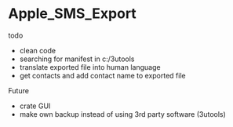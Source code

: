# Apple_SMS_Export
todo

- clean code
- searching for manifest in c:/3utools
- translate exported file into human language
- get contacts and add contact name to exported file

Future
- crate GUI
- make own backup instead of using 3rd party software (3utools)
